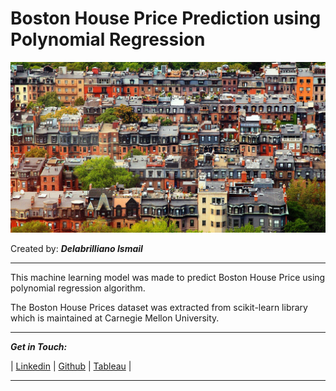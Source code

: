 # **Boston House Price Prediction using Polynomial Regression**
![image](https://raw.githubusercontent.com/delabrilliano/Boston-House-Price-Prediction-Poly-Reg-/main/image/boston-house.jpg)

Created by: _**Delabrilliano Ismail**_
<hr>

This machine learning model was made to predict Boston House Price using polynomial regression algorithm.

The Boston House Prices dataset was extracted from scikit-learn library which is maintained at Carnegie Mellon University.

<hr>

_**Get in Touch:**_

| [Linkedin](https://www.linkedin.com/in/delabrilliano-ismail-05758715a/) | [Github](https://github.com/delabrilliano) | [Tableau](https://public.tableau.com/app/profile/delabrilliano.ismail) |
<hr>
